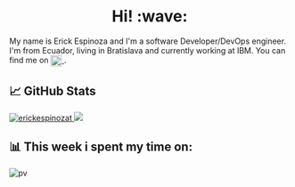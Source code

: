 <h1 align='center'> Hi! :wave:</h1>

My name is Erick Espinoza and I'm a software Developer/DevOps engineer. I'm from Ecuador, living in Bratislava and currently working at IBM. You can find me on <a href="https://www.linkedin.com/in/erickespinozat/">
  <img align="center" alt="Abhishek's LinkedIN" width="20px" src="https://raw.githubusercontent.com/peterthehan/peterthehan/master/assets/linkedin.svg" />
</a>.

## &#x1f4c8; GitHub Stats

<a href="https://github.com/erickespinozat/erickespinozat">
 <img src="https://github-readme-stats.vercel.app/api?username=erickespinozat&show_icons=true&theme=gotham" alt="erickespinozat" />
</a>


<a href="https://github.com/erickespinozat/erickespinozat">
  <img src="https://github-readme-stats.vercel.app/api/top-langs/?username=erickespinozat&langs_count=4" />
</a>




[3]: https://www.linkedin.com/in/erickespinozat/


## 📊 This week i spent my time on:

![pv](https://pageview.vercel.app/?github_user=erickespinozat)
